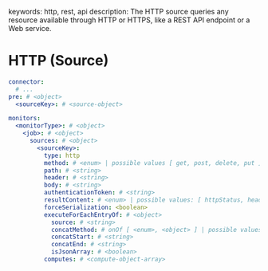 keywords: http, rest, api
description: The HTTP source queries any resource available through HTTP or HTTPS, like a REST API endpoint or a Web service.

# HTTP (Source)

```yaml
connector:
  # ...
pre: # <object>
  <sourceKey>: # <source-object>

monitors:
  <monitorType>: # <object>
    <job>: # <object>
      sources: # <object>
        <sourceKey>:
          type: http
          method: # <enum> | possible values [ get, post, delete, put ]
          path: # <string>
          header: # <string>
          body: # <string>
          authenticationToken: # <string>
          resultContent: # <enum> | possible values: [ httpStatus, header, body, all ]
          forceSerialization: <boolean>
          executeForEachEntryOf: # <object>
            source: # <string>
            concatMethod: # onOf [ <enum>, <object> ] | possible values for <enum> : [ list, json_array, json_array_extended ]
            concatStart: # <string>
            concatEnd: # <string>
            isJsonArray: # <boolean>
          computes: # <compute-object-array>
```
